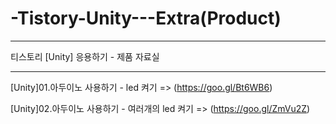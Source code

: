 # -Tistory-Unity---Extra(Product)

-----------------------------------


티스토리 [Unity] 응용하기 - 제품 자료실

-----------------------------------

[Unity]01.아두이노 사용하기 - led 켜기 => (https://goo.gl/Bt6WB6)

[Unity]02.아두이노 사용하기 - 여러개의 led 켜기 => (https://goo.gl/ZmVu2Z)
